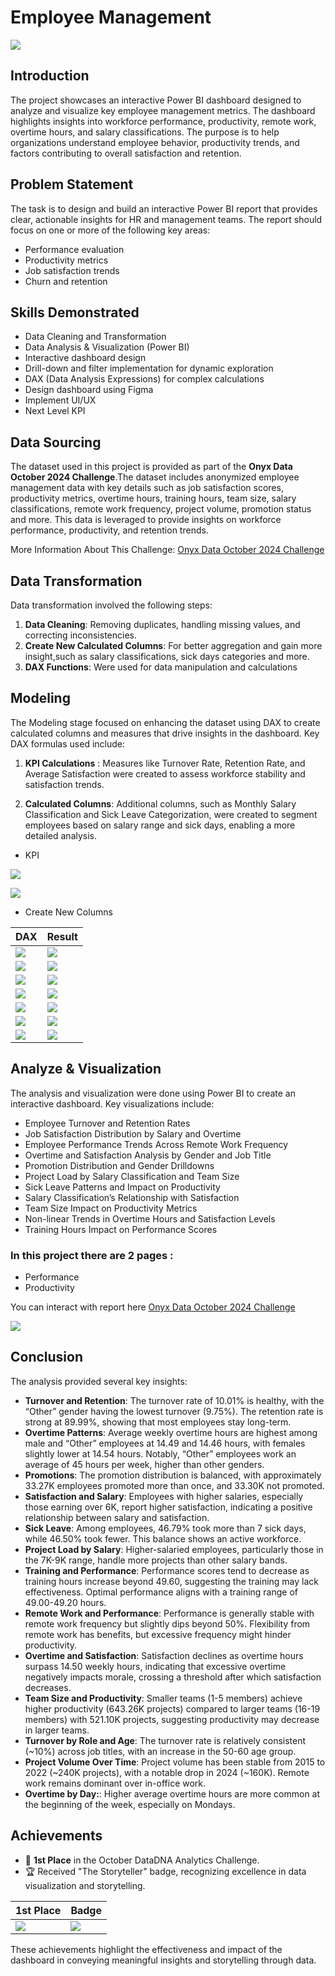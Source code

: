 # Employee Management

![](employee_hero.jpg)

## Introduction
The project showcases an interactive Power BI dashboard designed to analyze and visualize key employee management metrics. The dashboard highlights insights into workforce performance, productivity, remote work, overtime hours, and salary classifications. The purpose is to help organizations understand employee behavior, productivity trends, and factors contributing to overall satisfaction and retention.

## Problem Statement
The task is to design and build an interactive Power BI report that provides clear, actionable insights for HR and management teams. The report should focus on one or more of the following key areas:

- Performance evaluation
- Productivity metrics
- Job satisfaction trends
- Churn and retention 

## Skills Demonstrated
- Data Cleaning and Transformation
- Data Analysis & Visualization (Power BI)
- Interactive dashboard design
- Drill-down and filter implementation for dynamic exploration
- DAX (Data Analysis Expressions) for complex calculations
- Design dashboard using Figma
- Implement UI/UX
- Next Level KPI

## Data Sourcing
The dataset used in this project is provided as part of the **Onyx Data October 2024 Challenge**.The dataset includes anonymized employee management data with key details such as job satisfaction scores, productivity metrics, overtime hours, training hours, team size, salary classifications, remote work frequency, project volume, promotion status and more. This data is leveraged to provide insights on workforce performance, productivity, and retention trends.

More Information About This Challenge: [Onyx Data October 2024 Challenge](https://zoomcharts.com/en/microsoft-power-bi-custom-visuals/challenges/onyx-data-october-2024)

## Data Transformation
Data transformation involved the following steps:
1. **Data Cleaning**: Removing duplicates, handling missing values, and correcting inconsistencies.
2. **Create New Calculated Columns**: For better aggregation and gain more insight,such as salary classifications, sick days categories and more.
3. **DAX Functions**: Were used for data manipulation and calculations

## Modeling

The Modeling stage focused on enhancing the dataset using DAX to create calculated columns and measures that drive insights in the dashboard. 
Key DAX formulas used include:

1. **KPI Calculations** : Measures like Turnover Rate, Retention Rate, and Average Satisfaction were created to assess workforce stability and satisfaction trends.

2. **Calculated Columns**: Additional columns, such as Monthly Salary Classification and Sick Leave Categorization, were created to segment employees based on salary range and sick days, enabling a more detailed analysis.

- KPI 

![](kpi_performance.png)

![](kpi_productivity.png)

- Create New Columns

| DAX | Result |
|----------|----------|
| ![](promotion.png) | ![](promotion_result.png) |
| ![](salary.png) | ![](salary_result.png) |
| ![](sick_days.png) | ![](sick_days_result.png) |
| ![](remote_work.png) | ![](remote_work_result.png) |
| ![](satisfaction.png) | ![](satisfaction_result.png) |
| ![](team_size.png) | ![](team_size_result.png) |
| ![](employee_status.png) | ![](employee_status_result.png) |


## Analyze & Visualization
The analysis and visualization were done using Power BI to create an interactive dashboard. Key visualizations include:

- Employee Turnover and Retention Rates
- Job Satisfaction Distribution by Salary and Overtime
- Employee Performance Trends Across Remote Work Frequency
- Overtime and Satisfaction Analysis by Gender and Job Title
- Promotion Distribution and Gender Drilldowns
- Project Load by Salary Classification and Team Size
- Sick Leave Patterns and Impact on Productivity
- Salary Classification’s Relationship with Satisfaction
- Team Size Impact on Productivity Metrics
- Non-linear Trends in Overtime Hours and Satisfaction Levels
- Training Hours Impact on Performance Scores

### In this project there are 2 pages :
- Performance
- Productivity

You can interact with report here [Onyx Data October 2024 Challenge](https://zoomcharts.com/en/microsoft-power-bi-custom-visuals/challenges/submission/aab2fee7ddbb932a58782c4438ef04e3?challenge=onyx-data-october-2024)

![](Employe_Management.png)

## Conclusion
The analysis provided several key insights:
- **Turnover and Retention**: The turnover rate of 10.01% is healthy, with the “Other” gender having the lowest turnover (9.75%). The retention rate is strong at 89.99%, showing that most employees stay long-term.
- **Overtime Patterns**: Average weekly overtime hours are highest among male and “Other” employees at 14.49 and 14.46 hours, with females slightly lower at 14.54 hours. Notably, “Other” employees work an average of 45 hours per week, higher than other genders.
- **Promotions**: The promotion distribution is balanced, with approximately 33.27K employees promoted more than once, and 33.30K not promoted.
- **Satisfaction and Salary**: Employees with higher salaries, especially those earning over 6K, report higher satisfaction, indicating a positive relationship between salary and satisfaction.
- **Sick Leave**:  Among employees, 46.79% took more than 7 sick days, while 46.50% took fewer. This balance shows an active workforce.
- **Project Load by Salary**: Higher-salaried employees, particularly those in the 7K-9K range, handle more projects than other salary bands.
- **Training and Performance**: Performance scores tend to decrease as training hours increase beyond 49.60, suggesting the training may lack effectiveness. Optimal performance aligns with a training range of 49.00-49.20 hours.
- **Remote Work and Performance**: Performance is generally stable with remote work frequency but slightly dips beyond 50%. Flexibility from remote work has benefits, but excessive frequency might hinder productivity.
- **Overtime and Satisfaction**: Satisfaction declines as overtime hours surpass 14.50 weekly hours, indicating that excessive overtime negatively impacts morale, crossing a threshold after which satisfaction decreases.
- **Team Size and Productivity**: Smaller teams (1-5 members) achieve higher productivity (643.26K projects) compared to larger teams (16-19 members) with 521.10K projects, suggesting productivity may decrease in larger teams.
- **Turnover by Role and Age**: The turnover rate is relatively consistent (~10%) across job titles, with an increase in the 50-60 age group.
- **Project Volume Over Time**: Project volume has been stable from 2015 to 2022 (~240K projects), with a notable drop in 2024 (~160K). Remote work remains dominant over in-office work.
- **Overtime by Day:**:  Higher average overtime hours are more common at the beginning of the week, especially on Mondays.

## Achievements
- 🥇 **1st Place** in the October DataDNA Analytics Challenge.
- 🏆 Received "The Storyteller" badge, recognizing excellence in data visualization and storytelling.


| 1st Place | Badge |
|----------|----------|
| ![](1st_certificate.jpg) | ![](badge.jpg) |

These achievements highlight the effectiveness and impact of the dashboard in conveying meaningful insights and storytelling through data.
